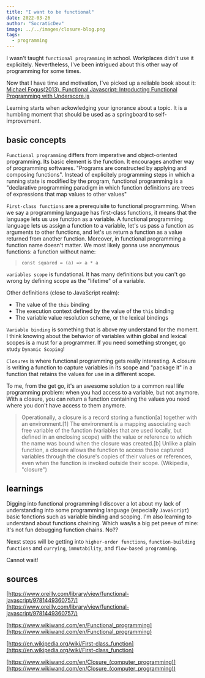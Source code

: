 ```yaml
---
title: "I want to be functional"
date: 2022-03-26
author: "SocraticDev"
image: ../../images/closure-blog.png
tags:
  - programming
---
```


I wasn't taught `functional programming` in school. Workplaces didn't use it explicitely. Nevertheless, I've been intrigued about this other way of programming for some times.

Now that I have time and motivation, I've picked up a reliable book about it: [Michael Fogus(2013), Functional Javascript: Introducting Functional Programming with Underscore.js](https://www.oreilly.com/library/view/functional-javascript/9781449360757/)

Learning starts when ackowledging your ignorance about a topic. It is a humbling moment that should be used as a springboard to self-improvement.

## basic concepts

`Functional programming` differs from imperative and object-oriented programming. Its basic element is the function. It encourages another way of programming softwares. "Programs are constructed by applying and composing functions". Instead of explicitely programming steps in which a running state is modified by the program, functional programming is a "declarative programming paradigm in which function definitions are trees of expressions that map values to other values"

`First-class functions` are a prerequisite to functional programming. When we say a programming language has first-class functions, it means that the language lets us use function as a variable. A functional programming language lets us assign a function to a variable, let's us pass a function as arguments to other functions, and let's us return a function as a value returned from another function. Moreover, in functional programming a function name doesn't matter. We most likely gonna use anonymous functions: a function without name:

> `const squared = (a) => a * a`

`variables scope` is fundational. It has many definitions but you can't go wrong by defining scope as the "lifetime" of a variable. 

Other definitions (close to JavaScript realm):

- The value of the `this` binding
- The execution context defined by the value of the `this` binding
- The variable value resolution scheme, or the lexical bindings

`Variable binding` is something that is above my understand for the moment. I think knowing about the behavior of variables within global and lexical scopes is a must for a programmer. If you need something stronger, go study `Dynamic Scoping`!

`Closures` is where functional programming gets really interesting. A closure is writing a function to capture variables in its scope and "package it" in a function that retains the values for use in a different scope. 

To me, from the get go, it's an awesome solution to a common real life programming problem: when you had access to a variable, but not anymore. With a closure, you can return a function containing the values you need where you don't have access to them anymore.

>Operationally, a closure is a record storing a function[a] together with an environment.[1] The environment is a mapping associating each free variable of the function (variables that are used locally, but defined in an enclosing scope) with the value or reference to which the name was bound when the closure was created.[b] Unlike a plain function, a closure allows the function to access those captured variables through the closure's copies of their values or references, even when the function is invoked outside their scope. (Wikipedia, "closure")

## learnings

Digging into functional programming I discover a lot about my lack of understanding into some programming language (especially `JavaScript`) basic fonctions such as variable binding and scoping. I'm also learning to understand about functions chaining. Which was/is a big pet peeve of mine: it's not fun debugging function chains. No??

Nexst steps will be getting into `higher-order functions`, `function-building functions` and `currying`, `immutability`, and `flow-based programming`. 

Cannot wait!

## sources

[https://www.oreilly.com/library/view/functional-javascript/9781449360757/](https://www.oreilly.com/library/view/functional-javascript/9781449360757/)

[https://www.wikiwand.com/en/Functional_programming](https://www.wikiwand.com/en/Functional_programming)  

[https://en.wikipedia.org/wiki/First-class_function](https://en.wikipedia.org/wiki/First-class_function)  

[https://www.wikiwand.com/en/Closure_(computer_programming)](https://www.wikiwand.com/en/Closure_(computer_programming))